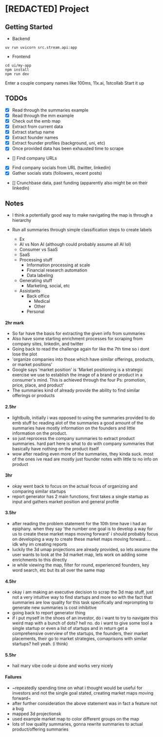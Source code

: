 # [REDACTED] Project


## Getting Started

- Backend
```
uv run uvicorn src.stream.api:app
```

- Frontend
```
cd ui/my-app
npm install
npm run dev
```

Enter a couple company names like 100ms, 11x.ai, 1stcollab
Start it up

## TODOs

- [x] Read through the summaries example
- [x] Read through the mm example
- [x] Check out the emb map
- [x] Extract from current data
- [x] Extract startup name
- [x] Extract founder names
- [x] Extract founder profiles (background, uni, etc)
- [x] Once provided data has been exhausted time to scrape
- [] Find company URLs
- [x] Find company socials from URL (twitter, linkedin)
- [x] Gather socials stats (followers, recent posts)
- [] Crunchbase data, past funding (apparently also might be on their linkedin)

## Notes

- I think a potentially good way to make navigating the map is through a hierarchy
- Run all summaries through simple classification steps to create labels

  - Ex
  - AI vs Non AI (although could probably assume all AI lol)
  - Consumer vs SaaS
  - SaaS
  - Processing stuff
    - Information processing at scale
    - Financial research automation
    - Data labeling
  - Generating stuff
    - Marketing, social, etc
  - Assistants
    - Back office
      - Medical
      - Other
    - Personal

#### 2hr mark
- So far have the basis for extracting the given info from summaries
- Also have some starting enrichment processes for scraping from company sites, linkedin, and twitter
- Going back to read the challenge again for like the 7th time so i dont lose the plot
- 'organize companies into those which have similar offerings, products, or market positions'
- Google says 'market position' is 'Market positioning is a strategic exercise we use to establish the image of a brand or product in a consumer's mind. This is achieved through the four Ps: promotion, price, place, and product'
- The summaries kind of already provide the ability to find similar offerings or products

#### 2.5hr
- lightbulb, initially i was opposed to using the summaries provided to do emb stuff bc reading alot of the summaries a good amount of the summaries have mostly information on the founders and little information on the product.
- so just reprocess the company summaries to extract product summaries. hard part here is what to do with company summaries that basically have nothing on the product itself
- wow after reading even more of the summaries, they kinda suck. most of the ones ive read are mostly just founder notes with little to no info on product


#### 3hr
- okay went back to focus on the actual focus of organizing and comparing similar startups
- report generator has 2 main functions, first takes a single startup as input and gathers market position and general profile


#### 3.5hr 
- after reading the problem statement for the 10th time have i had an epiphany. when they say 'the number one goal is to develop a way for us to create these market maps moving forward' i should probably focus on developing a way to create these market maps moving forward..... idk why im creating reports 
- luckily the 3d umap projections are already provided, so lets assume the user wants to look at the 3d market map, lets work on adding some enrichments to this directly
- ie while viewing the map, filter for round, experienced founders, key word search, etc but its all over the same map

#### 4.5hr 
- okay i am making an executive decision to scrap the 3d map stuff, just not a very intuitive way to find startups and more so with the fact that summaries are low quality for this task specifically and reprompting to generate new summaries is cost inhibitive 
- going back to report generator thing
- if i put myself in the shoes of an investor, do i want to try to navigate this weird map with a bunch of dots? hell no.  do i want to give some tool a single startup or even a list of startups and in return get a comprehensive overview of the startups, the founders, their market placements, their go to market strategies, comaprisons with similar startups?  hell yeah. (i think)

#### 5.5hr
- hail mary vibe code ui done and works very nicely



#### Failures

- ~repeatedly spending time on what i thought would be useful for investors and not the single goal stated, creating market maps moving forward~
- after further consideration the above statement was in fact a feature not a bug
- mapped 3d projectionsk
- used example market map to color different groups on the map
- lots of low quality summaries, gonna rewrite summaries to actual product/offering summaries
